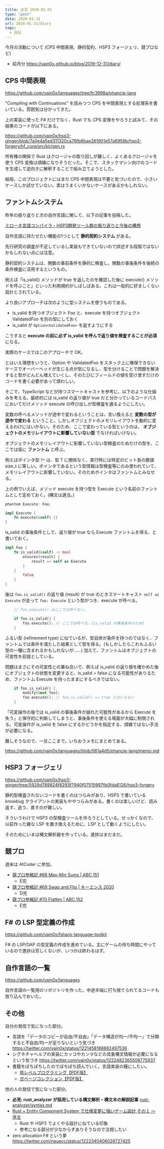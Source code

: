 ```yaml
---
title: 近況 2020-01-31
type: "post"
date: 2020-01-31
url: 2020-01-31/diary
tags:
  - 日記
---
```


今月の活動について (CPS 中間表現、静的契約、HSP3 フォージェリ、競プロなど)

<!--more-->

- 前月分 <https://vain0x.github.io/blog/2019-12-31/diary/>

## CPS 中間表現

https://github.com/vain0x/languages/tree/fc3998a/phancie-lang

"Compiling with Continuations" を読みつつ CPS を中間表現とする処理系を書いている。雰囲気は分かってきた。

上の実装に使った F# だけでなく、Rust でも CPS 変換をやろうと試みて、その結果のコードが以下にある。

https://github.com/vain0x/hsp3-ginger/blob/7a0e4a5ed311320ca76fb6bae261901e57a6956b/hsp3-forgery/hf_core/src/kir/gen.rs

所有権の関係で Rust はクロージャの取り回しが難しく、よくあるクロージャを使う CPS 変換は煩雑になりそうだった。そこで、スタックマシン向けのコードを生成して逆向きに解釈することで組み立てようとした。

結局、このプロジェクトにはまだ CPS 中間表現は不要と気づいたので、小さいケースしか試せていない。実はうまくいかないケースがあるかもしれない。

## ファントムシステム

昨年の振り返りと次の自作言語に関して、以下の記事を投稿した。

[ミローネ言語コンパイラ・HSP3開発ツール群の振り返りと今後の構想](https://vain0x.github.io/blog/2020-01-11/after-milone-and-ginger/)

自作言語に持たせたい機能の1つとして **静的契約システム** がある。

先行研究の調査が不足しているし実装もできていないので詳述する段階ではないかもしれない点には注意。

静的契約システムは、関数の事前条件を静的に検査し、関数の事後条件を後続の条件検査に活用するというもの。

例えば「is_valid() メソッドが true を返したのを確認した後に execute() メソッドを呼ぶこと」といった利用規約がしばしばある。これは一般的に好ましくない設計とされている。

より良いアプローチは次のように型システムを使うものである。

- is_valid を持つオブジェクト Foo と、execute を持つオブジェクト ValidatedFoo を別の型にしておく
- is_valid が `Option<ValidatedFoo>` を返すようにする

こうすると **execute の前に必ず is_valid を呼んで返り値を検査することが必須** になる。

実際のケースではこのアプローチで OK。

とはいえ理想をいうと、Option や ValidatedFoo をスタック上に確保できないケースでオーバーヘッドが生じる点が気になるし、型を分けることで問題を解決すると型がどんどん増えていくし、そのたびにフィールドの値を受け渡すだけのコードを書く必要があって煩わしい。

そこで、TypeScript などが持つスマートキャストを参考に、以下のような仕組みを考える。最終的には is_valid の返り値が true だと分かっているコードパスにおいてだけメソッド execute の呼び出しが型検査を通るようにしたい。

変数の呼べるメソッドが途中で変わるということは、言い換えると **変数の型が途中で変わる** ということ。しかしオブジェクトのメモリレイアウトを動的に変えるわけにはいかない。そのため、ここで変わっている型というのは、 **オブジェクトのメモリレイアウトに影響していない型** でなければいけない。

オブジェクトのメモリレイアウトに影響していない型検査のためだけの型を、ここでは仮に **ファントム** と呼ぶ。

例えばポインタ型 `T*` は、型 T に関係なく、実行時には特定のビット長の数値 size_t に等しい。ポインタであるという型情報は型検査等にのみ使われていて、メモリレイアウトに影響していない。そのためポインタはファントムとみなせる。

上の例でいえば、メソッド execute を持つ型を Execute という名前のファントムとして定めておく。(構文は適当。)

```rust
phantom Execute: Foo;

impl Execute {
    fn execute(&self) {}
}
```

is_valid の事後条件として、返り値が true なら Execute ファントムを得る、と書いておく。

```rust
impl Foo {
    fn is_valid(&self) -> bool
        ensures(result) {
            result => self as Execute
        }
    {
        false
    }
}
```

後は `foo.is_valid()` の返り値 (result) が true のときスマートキャスト `self as Execute` が走って `foo: Execute` という型がつき、execute が呼べる。

```rust
    // foo.execute() はここでは呼べない。

    if foo.is_valid() {
        foo.execute(); // ここでは呼べる。(is_valid の事後条件のため)
    }
```

ふるい型 (refinement type) に似ているが、型自体が条件を持つのではなく、ファントムでは条件を満たした結果として型を得る。(もしかしたらこれもふるい型の一種に含まれるかもしれないが……) 加えて、ファントムはオブジェクトの可変性を前提としている。

問題はまさにその可変性との兼ね合いで、例えば is_valid の返り値を確かめた後にオブジェクトの状態を変更すると、is_valid = false になる可能性がありるため、ファントム Execute を持ったままにするべきではない。

```rust
    if foo.is_valid() {
        modify(&mut foo);
        foo.execute(); // foo.is_valid() == true とはいえない
    }
```

「可変操作の後では is_valid の事後条件が崩れた可能性があるから Execute を失う」と保守的に判断してしまうと、事後条件を使える場面が大幅に制限される。可変操作が is_valid を false にするかどうかを指定する、煩雑ではない手法が必要になる。

難しそうなので、一旦ここまで。いちおうメモにまとめてある。

https://github.com/vain0x/languages/blob/061a4d5/phancie-lang/memo.md

## HSP3 フォージェリ

https://github.com/vain0x/hsp3-ginger/tree/5929d789824f8293f7940f07515997fb0fda6126/hsp3-forgery

静的型検査されないコードを書くのはつらみがあり、HSP3 で書いている knowbug クライアントの実装もややつらみがある。書くのは楽しいけど、読み返す、追う、直すのが難しい。

そういうわけで HSP3 の型検査ツールを作ろうとしている。せっかくなので、以前作った雑な LSP を置き換えるために、LSP として動くようにしたい。

そのためにいまは構文解析器を作っている。進捗はまだまだ。

## 競プロ

週末は AtCoder に参加。

- [競プロ参戦記 #68 Max-Min Sums | ABC 151](https://qiita.com/vain0x/items/834f40bbb8320b89e6a8)
    - E完
- [競プロ参戦記 #69 Swap and Flip | キーエンス 2020](https://qiita.com/vain0x/items/16fda27325275d0ece92)
    - D完
- [競プロ参戦記 #70 Flatten | ABC 152](https://qiita.com/vain0x/items/99b33b220110d4202bda)
    - E完

## F# の LSP 型定義の作成

https://github.com/vain0x/fsharp-language-toolkit

F# の LSP/DAP の型定義の作成を進めている。主にゲームの待ち時間にやっているので進捗は芳しくないが、いつかは終わるはず。

## 自作言語の一覧

https://github.com/vain0x/languages

自作言語の一覧用のリポジトリを作った。中途半端に打ち捨てられてるコードも放り込んでおいた。

## その他

自分の発信で気になった部分。

- 言語を「データのコピーが自由/不自由」「データ構造が均一/不均一」で分類すると不自由/均一が足りないという気づき https://twitter.com/vain0x/status/1221458188882497536
- シグネチャヘルプの実装にカッコやカンマなどの具象構文情報が必要になるという気づき https://twitter.com/vain0x/status/1222482365508775937
- 書籍をぽちぽちしたのでぼちぼち読んでいく。言語実装の糧にしたい。
    - [低レベルプログラミング【PDF版】](https://www.seshop.com/product/detail/21535)
    - [ガベージコレクション【PDF版】](https://www.seshop.com/product/detail/20755)

他の人の発信で気になった部分。

- **必見: rust_analyzer が採用している構文解析・構文木の解説記事** [rust-analyzer/syntax.md](https://github.com/rust-analyzer/rust-analyzer/blob/master/docs/dev/syntax.md)
- [Rust + Entity Component System で仕様変更に強いゲーム設計 その１ 〜 序文](https://qiita.com/mas-yo/items/e7d1e247e5d4a9f47e92)
    - Rust や HSP3 でよくやる設計に似ている印象
    - 参考になる部分が少なからずありそうなので注視したい
- zero allocation F# という夢 https://twitter.com/neuecc/status/1222340406026727425
